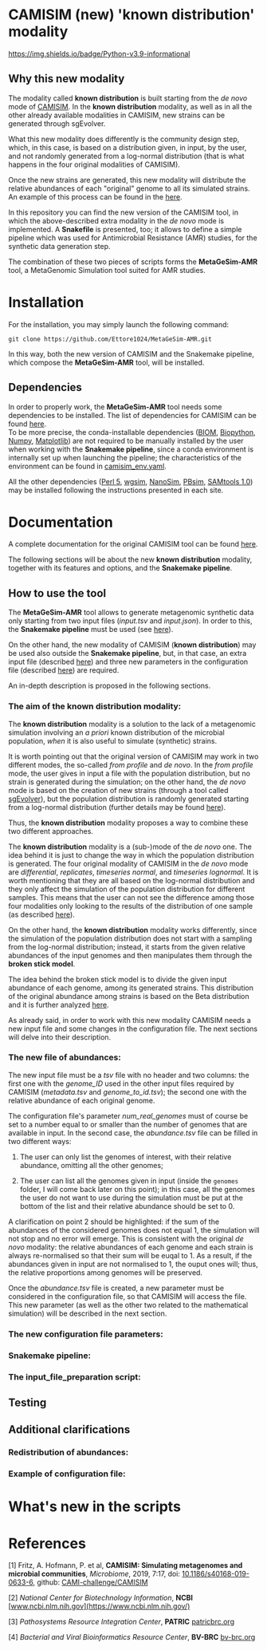 # CAMISIM (new) 'known distribution' modality

https://img.shields.io/badge/Python-v3.9-informational

## Why this new modality
The modality called **known distribution** is built starting from the _de novo_ mode of [CAMISIM](https://github.com/CAMI-challenge/CAMISIM).
In the **known distribution** modality, as well as in all the other already available modalities in CAMISIM, new strains can be generated through sgEvolver.

What this new modality does differently is the community design step, which, in this case, is based on a distribution given, in input, by the user, and not randomly generated 
from a log-normal distribution (that is what happens in the four original modalities of CAMISIM).

Once the new strains are generated, this new modality will distribute the relative abundances of each "original" genome to all its simulated strains. An example of this process 
can be found in the [here](https://github.com/Ettore1024/MetaGeSim-AMR#redistribution-of-abundances).

In this repository you can find the new version of the CAMISIM tool, in which the above-described extra modality in the _de novo_ mode is implemented. A **Snakefile** is presented, too;
it allows to define a simple pipeline which was used for Antimicrobial Resistance (AMR) studies, for the synthetic data generation step.

The combination of these two pieces of scripts forms the **MetaGeSim-AMR** tool, a MetaGenomic Simulation tool suited for AMR studies.

# Installation
For the installation, you may simply launch the following command:

    git clone https://github.com/Ettore1024/MetaGeSim-AMR.git

In this way, both the new version of CAMISIM and the Snakemake pipeline, which compose the **MetaGeSim-AMR** tool, will be installed.

## Dependencies
In order to properly work, the **MetaGeSim-AMR** tool needs some dependencies to be installed. The list of dependencies for CAMISIM can be found [here](https://github.com/CAMI-challenge/CAMISIM/wiki/User-manual#dependencies).  
To be more precise, the conda-installable dependencies ([BIOM](https://pypi.org/project/biom-format/), [Biopython](https://biopython.org/), 
[Numpy](https://numpy.org/), [Matplotlib](https://matplotlib.org/)) are not required to be manually installed by the user when working with the **Snakemake pipeline**, since a
conda environment is internally set up when launching the pipeline; the characteristics of the environment can be found in [camisim_env.yaml](https://github.com/Ettore1024/MetaGeSim-AMR/blob/main/camisim_env.yaml).

All the other dependencies ([Perl 5](https://www.perl.org/), [wgsim](https://github.com/lh3/wgsim), [NanoSim](https://github.com/abremges/NanoSim), 
[PBsim](https://github.com/pfaucon/PBSIM-PacBio-Simulator), [SAMtools 1.0](http://www.htslib.org/)) may be installed following the instructions presented in each site. 

# Documentation
A complete documentation for the original CAMISIM tool can be found [here](https://github.com/CAMI-challenge/CAMISIM/wiki/User-manual).

The following sections will be about the new **known distribution** modality, together with its features and options, and the **Snakemake pipeline**.

## How to use the tool
The **MetaGeSim-AMR** tool allows to generate metagenomic synthetic data only starting from two input files (_input.tsv_ and _input.json_).
In order to this, the **Snakemake pipeline** must be used (see [here](https://github.com/Ettore1024/MetaGeSim-AMR#snakemake-pipeline)).

On the other hand, the new modality of CAMISIM (**known distribution**) may be used also outside the **Snakemake pipeline**, but, in that case, an extra input file
(described [here](https://github.com/Ettore1024/MetaGeSim-AMR#the-new-file-of-abundances)) and three new parameters in the configuration file 
(described [here](https://github.com/Ettore1024/MetaGeSim-AMR#the-new-configuration-file-parameters)) are required. 

An in-depth description is proposed in the following sections.

### The aim of the known distribution modality:
The **known distribution** modality is a solution to the lack of a metagenomic simulation involving an _a priori_ known distribution of the microbial population, _when_ it is 
also useful to simulate (synthetic) strains.

It is worth pointing out that the original version of CAMISIM may work in two different modes, the so-called _from profile_ and _de novo_. In the _from profile_ mode, the user gives in input a file 
with the population distribution, but no strain is generated during the simulation; on the other hand, the _de novo_ mode is based on the creation of new strains (through a
tool called [sgEvolver](https://darlinglab.org/mauve/developer-guide/benchmarking.html)), but the population distribution is randomly generated starting from a log-normal distribution 
(further details may be found [here](https://github.com/CAMI-challenge/CAMISIM/wiki/Distribution-of-genomes)).

Thus, the **known distribution** modality proposes a way to combine these two different approaches.

The **known distribution** modality is a (sub-)mode of the _de novo_ one. The idea behind it is just to change the way in which the population distribution is generated. 
The four original modality of CAMISIM in the _de novo_ mode are _differential_, _replicates_, _timeseries normal_, and _timeseries lognormal_. 
It is worth mentioning that they are all based on the log-normal distribution and they only affect the simulation of the population distribution for different samples.
This means that the user can not see the difference among those four modalities only looking to the results of the distribution of one sample (as described [here](https://github.com/CAMI-challenge/CAMISIM/wiki/Distribution-of-genomes)).

On the other hand, the **known distribution** modality works differently, since the simulation of the population distribution does not start with a sampling from the log-normal distribution; instead, 
it starts from the given relative abundances of the input genomes and then manipulates them through the **broken stick model**.

The idea behind the broken stick model is to divide the given input abundance of each genome, among its generated strains. This distribution of the original abundance among strains is 
based on the Beta distribution and it is further analyzed [here](https://github.com/Ettore1024/MetaGeSim-AMR#redistribution-of-abundances).

As already said, in order to work with this new modality CAMISIM needs a new input file and some changes in the configuration file. The next sections will delve into their description.  

### The new file of abundances:
The new input file must be a _tsv_ file with no header and two columns: the first one with the _genome_ID_ used in the other input files required by CAMISIM 
(_metadata.tsv_ and _genome_to_id.tsv_); the second one with the relative abundance of each original genome.

The configuration file's parameter _num_real_genomes_ must of course be set to a number equal to or smaller than the number of genomes that are available in input.
In the second case, the _abundance.tsv_ file can be filled in two different ways:

  1. The user can only list the genomes of interest, with their relative abundance, omitting all the other genomes;

  2. The user can list all the genomes given in input (inside the `genomes` folder, I will come back later on this point); in this case, all the genomes the user do not want to use 
during the simulation must be put at the bottom of the list and their relative abundance should be set to 0.

A clarification on point 2 should be highlighted: if the sum of the abundances of the considered genomes does not equal 1, the simulation will not stop and 
no error will emerge. This is consistent with the original _de novo_ modality: the relative abundances of each genome and each strain is always re-normalised so that their sum will be euqal to 1.
As a result, if the abundances given in input are not normalised to 1, the ouput ones will; thus, the relative proportions among genomes will be preserved.

Once the _abundance.tsv_ file is created, a new parameter must be considered in the configuration file, so that CAMISIM will access the file. This new parameter (as well as the other two related to the
mathematical simulation) will be described in the next section.
 
### The new configuration file parameters:

### Snakemake pipeline:

### The input_file_preparation script:

## Testing

## Additional clarifications

### Redistribution of abundances:

### Example of configuration file:

# What's new in the scripts

# References
[1] Fritz, A. Hofmann, P. et al, **CAMISIM: Simulating metagenomes and microbial communities**, _Microbiome_, 2019, 7:17, doi: [10.1186/s40168-019-0633-6](https://doi.org/10.1186/s40168-019-0633-6), github: [CAMI-challenge/CAMISIM](https://github.com/CAMI-challenge/CAMISIM)

[2] _National Center for Biotechnology Information_, **NCBI** [www.ncbi.nlm.nih.gov](https://www.ncbi.nlm.nih.gov/)

[3] _Pathosystems Resource Integration Center_, **PATRIC** [patricbrc.org](https://patricbrc.org/) 

[4] _Bacterial and Viral Bioinformatics Resource Center_,  **BV-BRC** [bv-brc.org](https://www.bv-brc.org/)


